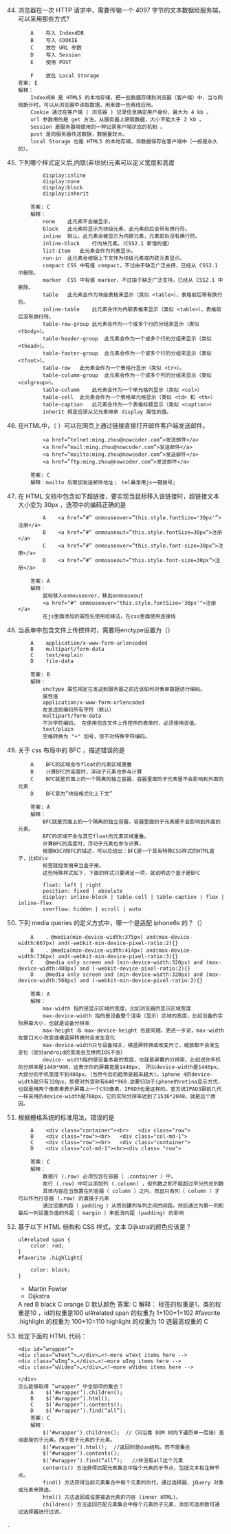 44. 浏览器在一次 HTTP 请求中，需要传输一个 4097 字节的文本数据给服务端，可以采用那些方式?


            A    存入 IndexdDB
            B    写入 COOKIE
            C    放在 URL 参数
            D    写入 Session
            E    使用 POST

            F    放在 Local Storage
        答案: E  
        解释：
            IndexdDB 是 HTML5 的本地存储，把一些数据存储到浏览器（客户端）中，当与网络断开时，可以从浏览器中读取数据，用来做一些离线应用。
            Cookie 通过在客户端 ( 浏览器 ) 记录信息确定用户身份，最大为 4 kb 。
            url 参数用的是 get 方法，从服务器上获取数据，大小不能大于 2 kb 。
            Session 是服务器端使用的一种记录客户端状态的机制 。
            post 是向服务器传送数据，数据量较大。
            local Storage 也是 HTML5 的本地存储，将数据保存在客户端中（一般是永久的）。

45. 下列哪个样式定义后,内联(非块状)元素可以定义宽度和高度

                display:inline
                display:none
                display:block
                display:inherit

            答案: C 
            解释： 
                none	此元素不会被显示。
                block	此元素将显示为块级元素，此元素前后会带有换行符。
                inline	默认。此元素会被显示为内联元素，元素前后没有换行符。
                inline-block	行内块元素。（CSS2.1 新增的值）
                list-item	此元素会作为列表显示。
                run-in	此元素会根据上下文作为块级元素或内联元素显示。
                compact	CSS 中有值 compact，不过由于缺乏广泛支持，已经从 CSS2.1 中删除。
                marker	CSS 中有值 marker，不过由于缺乏广泛支持，已经从 CSS2.1 中删除。
                table	此元素会作为块级表格来显示（类似 <table>），表格前后带有换行符。
                inline-table	此元素会作为内联表格来显示（类似 <table>），表格前后没有换行符。
                table-row-group	此元素会作为一个或多个行的分组来显示（类似 <tbody>）。
                table-header-group	此元素会作为一个或多个行的分组来显示（类似 <thead>）。
                table-footer-group	此元素会作为一个或多个行的分组来显示（类似 <tfoot>）。
                table-row	此元素会作为一个表格行显示（类似 <tr>）。
                table-column-group	此元素会作为一个或多个列的分组来显示（类似 <colgroup>）。
                table-column	此元素会作为一个单元格列显示（类似 <col>）
                table-cell	此元素会作为一个表格单元格显示（类似 <td> 和 <th>）
                table-caption	此元素会作为一个表格标题显示（类似 <caption>）
                inherit	规定应该从父元素继承 display 属性的值。

46. 在HTML中，（ ）可以在网页上通过链接直接打开邮件客户端发送邮件。  

                <a href=”telnet:ming.zhou@nowcoder.com”>发送邮件</a>
                <a href=”mail:ming.zhou@nowcoder.com”>发送邮件</a>
                <a href=”mailto:ming.zhou@nowcoder.com”>发送邮件</a>
                <a href=”ftp:ming.zhou@nowcoder.com”>发送邮件</a>

            答案: C
            解释：mailto 后面加发送邮件地址； tel最常用js一键拨号;

47. 在 HTML 文档中包含如下超链接，要实现当鼠标移入该链接时，超链接文本大小变为 30px ，选项中的编码正确的是

                A    <a href=”#” onmouseover=”this.style.fontSize='30px'”>注册</a>
                B    <a href=”#” onmouseout=”this.style.fontSize=30px”>注册</a>
                C    <a href=”#” onmouseover=”this.style.font-size=30px”>注册</a>
                D    <a href=”#” onmouseout=”this.style.font-size=30px”>注册</a>

            答案: A 
            解释：
                鼠标移入onmouseover，移出onmouseout
                <a href="#" onmouseover="this.style.fontSize='30px'">注册</a>
                在js里面添加的属性名使用驼峰法，在css里面使用连接线

48. 当表单中包含文件上传控件时，需要将enctype设置为（）

            A    application/x-www-form-urlencoded
            B    multipart/form-data
            C    text/explain
            D    file-data

            答案: B 
            解释：
                enctype 属性规定在发送到服务器之前应该如何对表单数据进行编码。
                属性值
                application/x-www-form-urlencoded 
                在发送前编码所有字符（默认） 
                multipart/form-data 
                不对字符编码。 在使用包含文件上传控件的表单时，必须使用该值。
                text/plain 
                空格转换为 "+" 加号，但不对特殊字符编码。

49. 关于 css 布局中的 BFC ，描述错误的是

            A    BFC的区域会与float的元素区域重叠
            B    计算BFC的高度时，浮动子元素也参与计算
            C    BFC就是页面上的一个隔离的独立容器，容器里面的子元素是不会影响到外面的元素
            D    BFC意为”块级格式化上下文”

            答案: A 
            解释：
                BFC就是页面上的一个隔离的独立容器，容器里面的子元素是不会影响到外面的元素。
                BFC的区域不会与其它float的元素区域重叠。
                计算BFC的高度时，浮动子元素也参与计算。
                根据W3C对BFC的描述，可以总结出：BFC是一个具有特殊CSS样式的HTML盒子，比如div
                标签就经常用来当盒子用。
                这些特殊样式如下，下面的样式只要满足一项，就说明这个盒子是BFC

                float: left | right
                position: fixed | absolute
                display: inline-block | table-cell | table-caption | flex | inline-flex
                overflow: hidden | scroll | auto

50. 下列 media queries 的定义方式中，哪一个是适配 iphone6s 的？（）

            A    ．@media(min-device-width:375px) and(max-device-width:667px) and(-webkit-min-device-pixel-ratio:2){}
            B    ．@media(min-device-width:414px) and(max-device-width:736px) and(-webkit-min-device-pixel-ratio:3){}
            C    @media only screen and (min-device-width:320px) and (max-device-width:480px) and (-webkit-device-pixel-ratio:2){}
            D    @media only screen and (min-device-width:320px) and (max-device-width:568px) and (-webkit-min-device-pixel-ratio:2){}

            答案: A 
            解释：
                max-width 指的是显示区域的宽度，比如浏览器的显示区域宽度
                max-device-width 指的是设备整个渲染（显示）区域的宽度，比如设备的实际屏幕大小，也就是设备分辨率
                max-height 与 max-device-height 也是同理。更进一步说，max-width在窗口大小改变或横竖屏转换时会发生变化
                max-device-width只与设备相关，横竖屏转换或改变尺寸，缩放都不会发生变化（部分android的宽高会互换而IOS不会）
                device- width指的是设备本身的宽度，也就是屏幕的分辨率，比如说你手机的分辨率是1440*900，这表示你的屏幕宽是1440px， 所以device-width是1440px。大部分的手机宽度不到480px，（当然今后的趋势是越来越大)。iphone 4的device-width就只有320px，即便对外宣称有640*960.这要归功于iphone的retina显示方式，也就是用两个像素来表示屏幕上一个CSS像素，IPAD3也是这样的。官方说IPAD3跟前几代一样采用的device-width是768px，它的实际分辨率达到了1536*2048，就是这个原因。

51. 根据栅格系统的标准用法，错误的是

            A    <div class="container"><br>   <div class="row">
            B    <div class="row"><br>   <div class="col-md-1">
            C    <div class="row"><br>   <div class="container">
            D    <div class="col-md-1"><br><div class= "row">

            答案: C
            解释：
                数据行 (.row) 必须包含在容器（ .container ）中，
                在行 (.row) 中可以添加列 (.column) ，但列数之和不能超过平分的总列数
                具体内容应当放置在列容器（ column ）之内，而且只有列（ column ）才可以作为行容器 (.row) 的直接子元素
                通过设置内距（ padding ）从而创建列与列之间的间距。然后通过为第一列和最后一列设置负值的外距（ margin ）来抵消内距 (padding) 的影响

52. 基于以下 HTML 结构和 CSS 样式，文本 Dijkstra的颜色应该是？

        ul#related span {
            color: red;
        }
        #favorite .highlight{

            color: black;
        }
    <ul class="authors" id="favorite">
        <li><span>Martin Fowler</span></li>
        <li id="related"><span class="highlight">Dijkstra</span></li>
    </ul>
            A    red
            B    black
            C    orange
            D    默认颜色
            答案: C
            解释：
                标签的权重是1，类的权重是10 ，id的权重是100
                ul#related span 的权重为 1+100+1=102
                #favorite .highlight 的权重为 100+10=110
                highlight 的权重为 10
                选最高权重的  C

53. 给定下面的 HTML 代码：

        <div id=”wrapper”>
        <div class=”wText”>…</div>…<!—more wText items here -->
        <div class=”wImg”>…</div>…<!—more wImg items here -->
        <div class=”wVideo”>…</div>…<!—more wVideo items here -->

        </div>
        怎么能够取得 ”wrapper” 中全部项的集合？
            A    $(‘#wrapper’).children();
            B    $(‘#wrapper’).html();
            C    $(‘#wrapper’).contents();
            D    $(‘#wrapper’).find(“all”);
            答案: C 
            解释：
                $(‘#wrapper’).children();  //（只沿着 DOM 树向下遍历单一层级）查询直接的子元素。而不管子元素的子元素。
                $(‘#wrapper’).html();  //返回的是dom结构。而不是集合
                $(‘#wrapper’).contents();
                $(‘#wrapper’).find(“all”);   //并没有all这个元素 
                contents() 方法获得匹配元素集合中每个元素的子节点，包括文本和注释节点。 
                find() 方法获得当前元素集合中每个元素的后代，通过选择器、jQuery 对象或元素来筛选。 
                html() 方法返回或设置被选元素的内容 (inner HTML)。 
                children() 方法返回匹配元素集合中每个元素的子元素，添加可选参数可通过选择器进行过滤。

.

